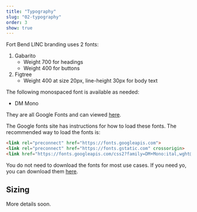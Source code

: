 ```yaml
---
title: "Typography"
slug: "02-typography"
order: 3
show: true
---
```


Fort Bend LINC branding uses 2 fonts:

1. Gabarito
    * Weight 700 for headings
    * Weight 400 for buttons
2. Figtree
    * Weight 400 at size 20px, line-height 30px for body text

The following monospaced font is available as needed:

* DM Mono

They are all Google Fonts and can viewed [here](https://fonts.google.com/share?selection.family=Gabarito:wght@400..900|Figtree:ital,wght@0,300..900;1,300..900|DM+Mono:ital,wght@0,300;0,400;0,500;1,300;1,400;1,500).

The Google fonts site has instructions for how to load these fonts.  The recommended way to load the fonts is:

```html
<link rel="preconnect" href="https://fonts.googleapis.com">
<link rel="preconnect" href="https://fonts.gstatic.com" crossorigin>
<link href="https://fonts.googleapis.com/css2?family=DM+Mono:ital,wght@0,300;0,400;0,500;1,300;1,400;1,500&family=Figtree:ital,wght@0,300..900;1,300..900&family=Gabarito:wght@400..900&display=swap" rel="stylesheet">
```

You do not need to download the fonts for most use cases.  If you need yo, you can download them <a href="./branding/Fort-Bend-LINC--font-stack.zip" download>here</a>.

## Sizing

More details soon.